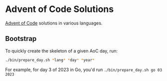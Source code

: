 # Advent of Code Solutions

[Advent of Code](https://adventofcode.com) solutions in various languages.

## Bootstrap

To quickly create the skeleton of a given AoC day, run:
```sh
./bin/prepare_day.sh *lang* *day* *year*
```

For example, for day 3 of 2023 in Go, you'd run `./bin/prepare_day.sh go 03 2023`
